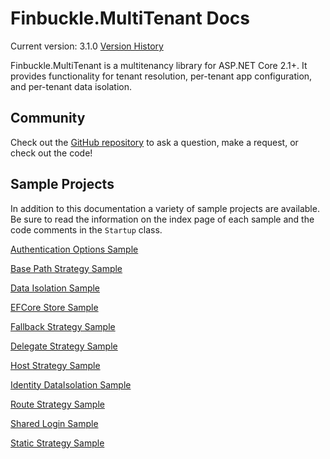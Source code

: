 # Finbuckle.MultiTenant Docs
Current version: 3.1.0
[Version History](https://github.com/Finbuckle/Finbuckle.MultiTenant/blob/master/CHANGELOG.md)

Finbuckle.MultiTenant is a multitenancy library for ASP.NET Core 2.1+. It provides functionality for tenant resolution, per-tenant app configuration, and per-tenant data isolation.

## Community
Check out the [GitHub repository](https://github.com/Finbuckle/Finbuckle.MultiTenant) to ask a question, make a request, or check out the code!

## Sample Projects
In addition to this documentation a variety of sample projects are available. Be sure to read the information on the index page of each
sample and the code comments in the `Startup` class.

[Authentication Options Sample](https://github.com/Finbuckle/Finbuckle.MultiTenant/tree/master/samples/AuthenticationOptionsSample)

[Base Path Strategy Sample](https://github.com/Finbuckle/Finbuckle.MultiTenant/tree/master/samples/BasePathStrategySample)

[Data Isolation Sample](https://github.com/Finbuckle/Finbuckle.MultiTenant/tree/master/samples/DataIsolationSample) 

[EFCore Store Sample](https://github.com/Finbuckle/Finbuckle.MultiTenant/tree/master/samples/EFCoreStoreSample)

[Fallback Strategy Sample](https://github.com/Finbuckle/Finbuckle.MultiTenant/tree/master/samples/FallbackStrategySample)

[Delegate Strategy Sample](https://github.com/Finbuckle/Finbuckle.MultiTenant/tree/master/samples/DelegateStrategySample)

[Host Strategy Sample](https://github.com/Finbuckle/Finbuckle.MultiTenant/tree/master/samples/HostStrategySample)

[Identity DataIsolation Sample](https://github.com/Finbuckle/Finbuckle.MultiTenant/tree/master/samples/IdentityDataIsolationSample)

[Route Strategy Sample](https://github.com/Finbuckle/Finbuckle.MultiTenant/tree/master/samples/RouteStrategySample)  

[Shared Login Sample](https://github.com/Finbuckle/Finbuckle.MultiTenant/tree/master/samples/SharedLoginSample)  

[Static Strategy Sample](https://github.com/Finbuckle/Finbuckle.MultiTenant/tree/master/samples/StaticStrategySample)